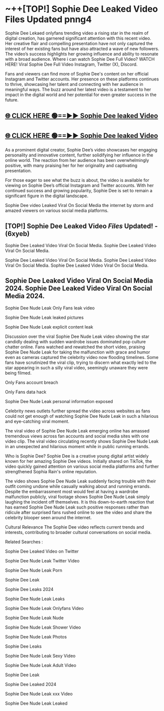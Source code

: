 # ~++[TOP!] Sophie Dee Leaked Video Files Updated pnng4

 Sophie Dee Lekaed onlyfans trending video a rising star in the realm of digital creation, has garnered significant attention with this recent video. Her creative flair and compelling presentation have not only captured the interest of her existing fans but have also attracted a wave of new followers. The video’s success highlights her growing influence and ability to resonate with a broad audience.
Where i can watch  Sophie Dee Full Video? WATCH HERE! Viral  Sophie Dee Full Video Instagram, Twitter (X), Discord.


Fans and viewers can find more of  Sophie Dee's content on her official Instagram and Twitter accounts. Her presence on these platforms continues to thrive, showcasing her talent and connecting with her audience in meaningful ways. The buzz around her latest video is a testament to her impact in the digital world and her potential for even greater success in the future.


## [🌐 CLICK HERE 🟢==►►  Sophie Dee leaked Video ](https://onlyclips.site?title=Sophie_Dee&ref=git)

## [🌐 CLICK HERE 🟢==►►  Sophie Dee leaked Video ](https://onlyclips.site?title=Sophie_Dee&ref=git)


As a prominent digital creator,  Sophie Dee’s video showcases her engaging personality and innovative content, further solidifying her influence in the online world. The reaction from her audience has been overwhelmingly positive, with many praising her for her originality and captivating presentation.

For those eager to see what the buzz is about, the video is available for viewing on  Sophie Dee’s official Instagram and Twitter accounts. With her continued success and growing popularity,  Sophie Dee is set to remain a significant figure in the digital landscape.


  Sophie Dee video Leaked Viral On Social Media the internet by storm and amazed viewers on various social media platforms.


## [TOP!]  Sophie Dee Leaked Video *Files* Updated! - (6xyeb) 

 Sophie Dee Leaked Video Viral On Social Media. Sophie Dee Leaked Video Viral On Social Media.

 Sophie Dee Leaked Video Viral On Social Media. Sophie Dee Leaked Video Viral On Social Media. Sophie Dee Leaked Video Viral On Social Media.


##  Sophie Dee Leaked Video Viral On Social Media 2024. Sophie Dee Leaked Video Viral On Social Media 2024.
 Sophie Dee Nude Leak Only Fans leak video

 Sophie Dee Nude Leak leaked pictures

 Sophie Dee Nude Leak explicit content leak

Discussion over the viral  Sophie Dee Nude Leak video showing the star candidly dealing with sudden wardrobe issues dominated pop culture chatter online. Fans watched and rewatched the short video, praising  Sophie Dee Nude Leak for taking the malfunction with grace and humor even as cameras captured the celebrity video now flooding timelines. Some fans have scrutinized the viral clip, trying to discern what exactly led to the star appearing in such a silly viral video, seemingly unaware they were being filmed.


Only Fans account breach

Only Fans data hack

 Sophie Dee Nude Leak personal information exposed

Celebrity news outlets further spread the video across websites as fans could not get enough of watching  Sophie Dee Nude Leak in such a hilarious and eye-catching viral moment.


The viral video of  Sophie Dee Nude Leak emerging online has amassed tremendous views across fan accounts and social media sites with one video clip. The viral video circulating recently shows  Sophie Dee Nude Leak in an unexpected and hilarious moment while in public running errands.


Who is  Sophie Dee?  Sophie Dee is a creative young digital artist widely known for her amazing  Sophie Dee videos. Initially shared on TikTok, the video quickly gained attention on various social media platforms and further strengthened Sophia Rain's online reputation.

The video shows  Sophie Dee Nude Leak suddenly facing trouble with their outfit coming undone while casually walking about and running errands. Despite the embarrassment most would feel at having a wardrobe malfunction publicly, viral footage shows  Sophie Dee Nude Leak simply laughing the incident off themselves. It is this down-to-earth reaction that has earned  Sophie Dee Nude Leak such positive responses rather than ridicule after surprised fans rushed online to see the video and share the celebrity blooper seen around the internet.

Cultural Relevance The  Sophie Dee video reflects current trends and interests, contributing to broader cultural conversations on social media.

Related Searches :

 Sophie Dee Leaked Video on Twitter

 Sophie Dee Nude Leak Twitter Video

 Sophie Dee Nude Leak Porn

 Sophie Dee Leak 

 Sophie Dee Leaks 2024

 Sophie Dee Nude Leak Leaks

 Sophie Dee Nude Leak Onlyfans Video

 Sophie Dee Nude Leak Nude

 Sophie Dee Nude Leak Shower Video

 Sophie Dee Nude Leak Photos

 Sophie Dee Leaks

 Sophie Dee Nude Leak Sexy Video

 Sophie Dee Nude Leak Adult Video

 Sophie Dee Leak

 Sophie Dee Leaked 2024

 Sophie Dee Nude Leak xxx Video

 Sophie Dee Nude Leak Leaked